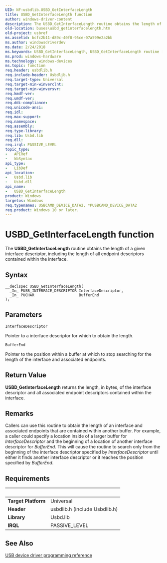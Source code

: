 ```yaml
---
UID: NF:usbdlib.USBD_GetInterfaceLength
title: USBD_GetInterfaceLength function
author: windows-driver-content
description: The USBD_GetInterfaceLength routine obtains the length of a given interface descriptor, including the length of all endpoint descriptors contained within the interface.
old-location: buses\usbd_getinterfacelength.htm
old-project: usbref
ms.assetid: bcfc2b11-d89c-40f8-95ce-07a599e2a2bb
ms.author: windowsdriverdev
ms.date: 2/24/2018
ms.keywords: USBD_GetInterfaceLength, USBD_GetInterfaceLength routine [Buses], buses.usbd_getinterfacelength, usbdlib/USBD_GetInterfaceLength, usbfunc_d462af93-f7ec-429f-9719-4b09af55236c.xml
ms.prod: windows-hardware
ms.technology: windows-devices
ms.topic: function
req.header: usbdlib.h
req.include-header: Usbdlib.h
req.target-type: Universal
req.target-min-winverclnt: 
req.target-min-winversvr: 
req.kmdf-ver: 
req.umdf-ver: 
req.ddi-compliance: 
req.unicode-ansi: 
req.idl: 
req.max-support: 
req.namespace: 
req.assembly: 
req.type-library: 
req.lib: Usbd.lib
req.dll: 
req.irql: PASSIVE_LEVEL
topic_type:
-	APIRef
-	kbSyntax
api_type:
-	LibDef
api_location:
-	Usbd.lib
-	Usbd.dll
api_name:
-	USBD_GetInterfaceLength
product: Windows
targetos: Windows
req.typenames: USBCAMD_DEVICE_DATA2, *PUSBCAMD_DEVICE_DATA2
req.product: Windows 10 or later.
---
```



# USBD_GetInterfaceLength function
The <b>USBD_GetInterfaceLength</b> routine obtains the length of a given interface descriptor, including the length of all endpoint descriptors contained within the interface.

## Syntax

````
__declspec USBD_GetInterfaceLength(
  _In_ PUSB_INTERFACE_DESCRIPTOR InterfaceDescriptor,
  _In_ PUCHAR                    BufferEnd
);
````

## Parameters

`InterfaceDescriptor`

Pointer to a interface descriptor for which to obtain the length.

`BufferEnd`

Pointer to the position within a buffer at which to stop searching for the length of the interface and associated endpoints.


## Return Value

<b>USBD_GetInterfaceLength</b> returns the length, in bytes, of the interface descriptor and all associated endpoint descriptors contained within the interface.

## Remarks

Callers can use this routine to obtain the length of an interface and associated endpoints that are contained within another buffer. For example, a caller could specify a location inside of a larger buffer for <i>InterfaceDescriptor</i> and the beginning of a location of another interface descriptor for <i>BufferEnd</i>. This will cause the routine to search only from the beginning of the interface descriptor specified by <i>InterfaceDescriptor</i> until either it finds another interface descriptor or it reaches the position specified by <i>BufferEnd</i>.

## Requirements
| &nbsp; | &nbsp; |
| ---- |:---- |
| **Target Platform** | Universal |
| **Header** | usbdlib.h (include Usbdlib.h) |
| **Library** | Usbd.lib |
| **IRQL** | PASSIVE_LEVEL |

## See Also

<a href="https://msdn.microsoft.com/library/windows/hardware/ff540134">USB device driver programming reference</a>